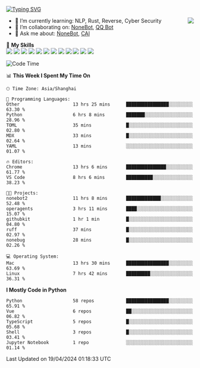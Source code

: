 [![Typing SVG](https://readme-typing-svg.herokuapp.com?size=25&duration=2500&color=8C43EA&vCenter=true&width=200&height=40&lines=Hi+there+%F0%9F%91%8B%F0%9F%8F%BB;I'm+yanyongyu)](https://git.io/typing-svg)

<a href="#">
  <img align="right" src="https://github-readme-stats.vercel.app/api?username=yanyongyu&count_private=true&show_icons=true&bg_color=15,f2f7fd,E0EAFC" />
</a>

- 🌱 I’m currently learning: NLP, Rust, Reverse, Cyber Security
- 👯 I’m collaborating on: [NoneBot](https://github.com/nonebot), [QQ Bot](https://github.com/Mrs4s/go-cqhttp)
- 💬 Ask me about: [NoneBot](https://github.com/nonebot), [CAI](https://github.com/cscs181/CAI)

🌟 **My Skills**  
![](https://img.shields.io/badge/-Python-3e74a2?style=flat-square&logo=Python&logoColor=fff)
![](https://img.shields.io/badge/-TypeScript-3178C6?style=flat-square&logo=TypeScript&logoColor=fff)
![](https://img.shields.io/badge/-Vue-4fc08d?style=flat-square&logo=Vue.js&logoColor=fff)
![](https://img.shields.io/badge/-React-2d98ce?style=flat-square&logo=React&logoColor=fff)
![](https://img.shields.io/badge/-FastAPI-009688?style=flat-square&logo=FastAPI&logoColor=fff)
![](https://img.shields.io/badge/-Linux-000000?style=flat-square&logo=Linux&logoColor=fff)
![](https://img.shields.io/badge/-Docker-2496ED?style=flat-square&logo=Docker&logoColor=fff)
![](https://img.shields.io/badge/-Kubernetes-326CE5?style=flat-square&logo=Kubernetes&logoColor=fff)
![](https://img.shields.io/badge/-GitHub%20Actions-2088FF?style=flat-square&logo=GitHubActions&logoColor=fff)
![](https://img.shields.io/badge/-PostgreSQL-4169E1?style=flat-square&logo=PostgreSQL&logoColor=fff)
![](https://img.shields.io/badge/-Redis-DC382D?style=flat-square&logo=Redis&logoColor=fff)
![](https://img.shields.io/badge/-MongoDB-47A248?style=flat-square&logo=MongoDB&logoColor=fff)

<!--START_SECTION:waka-->
![Code Time](http://img.shields.io/badge/Code%20Time-6%2C005%20hrs%2046%20mins-blue)

📊 **This Week I Spent My Time On** 

```text
🕑︎ Time Zone: Asia/Shanghai

💬 Programming Languages: 
Other                    13 hrs 25 mins      ████████████████░░░░░░░░░   63.30 % 
Python                   6 hrs 8 mins        ███████░░░░░░░░░░░░░░░░░░   28.96 % 
TOML                     35 mins             █░░░░░░░░░░░░░░░░░░░░░░░░   02.80 % 
MDX                      33 mins             █░░░░░░░░░░░░░░░░░░░░░░░░   02.64 % 
YAML                     13 mins             ░░░░░░░░░░░░░░░░░░░░░░░░░   01.07 % 

🔥 Editors: 
Chrome                   13 hrs 6 mins       ███████████████░░░░░░░░░░   61.77 % 
VS Code                  8 hrs 6 mins        ██████████░░░░░░░░░░░░░░░   38.23 % 

🐱‍💻 Projects: 
nonebot2                 11 hrs 8 mins       █████████████░░░░░░░░░░░░   52.48 % 
operagents               3 hrs 11 mins       ████░░░░░░░░░░░░░░░░░░░░░   15.07 % 
githubkit                1 hr 1 min          █░░░░░░░░░░░░░░░░░░░░░░░░   04.80 % 
ruff                     37 mins             █░░░░░░░░░░░░░░░░░░░░░░░░   02.97 % 
nonebug                  28 mins             █░░░░░░░░░░░░░░░░░░░░░░░░   02.26 % 

💻 Operating System: 
Mac                      13 hrs 30 mins      ████████████████░░░░░░░░░   63.69 % 
Linux                    7 hrs 42 mins       █████████░░░░░░░░░░░░░░░░   36.31 % 
```

**I Mostly Code in Python** 

```text
Python                   58 repos            ████████████████░░░░░░░░░   65.91 % 
Vue                      6 repos             ██░░░░░░░░░░░░░░░░░░░░░░░   06.82 % 
TypeScript               5 repos             █░░░░░░░░░░░░░░░░░░░░░░░░   05.68 % 
Shell                    3 repos             █░░░░░░░░░░░░░░░░░░░░░░░░   03.41 % 
Jupyter Notebook         1 repo              ░░░░░░░░░░░░░░░░░░░░░░░░░   01.14 % 
```




 Last Updated on 19/04/2024 01:18:33 UTC
<!--END_SECTION:waka-->

